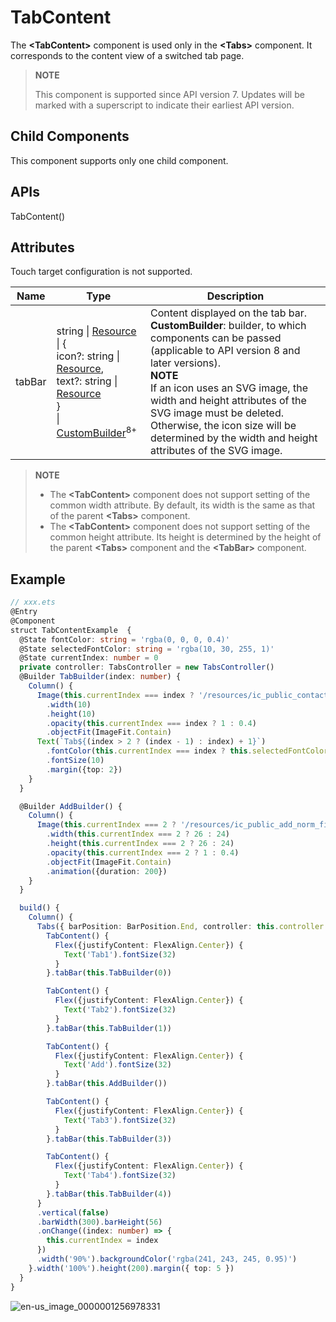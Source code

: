 # TabContent

The **\<TabContent>** component is used only in the **\<Tabs>** component. It corresponds to the content view of a switched tab page.

>  **NOTE**
>
>  This component is supported since API version 7. Updates will be marked with a superscript to indicate their earliest API version.


## Child Components

This component supports only one child component.


## APIs

TabContent()


## Attributes

Touch target configuration is not supported.

| Name| Type| Description|
| -------- | -------- | -------- |
| tabBar | string \| [Resource](ts-types.md#resource) \| {<br>icon?: string \| [Resource](ts-types.md#resource),<br>text?: string \| [Resource](ts-types.md#resource)<br>}<br>\| [CustomBuilder](ts-types.md#custombuilder8)<sup>8+</sup> | Content displayed on the tab bar.<br>**CustomBuilder**: builder, to which components can be passed (applicable to API version 8 and later versions).<br>**NOTE**<br>If an icon uses an SVG image, the width and height attributes of the SVG image must be deleted. Otherwise, the icon size will be determined by the width and height attributes of the SVG image. |

>  **NOTE**
> - The **\<TabContent>** component does not support setting of the common width attribute. By default, its width is the same as that of the parent **\<Tabs>** component.
> - The **\<TabContent>** component does not support setting of the common height attribute. Its height is determined by the height of the parent **\<Tabs>** component and the **\<TabBar>** component.


## Example

```ts
// xxx.ets
@Entry
@Component
struct TabContentExample  {
  @State fontColor: string = 'rgba(0, 0, 0, 0.4)'
  @State selectedFontColor: string = 'rgba(10, 30, 255, 1)'
  @State currentIndex: number = 0
  private controller: TabsController = new TabsController()
  @Builder TabBuilder(index: number) {
    Column() {
      Image(this.currentIndex === index ? '/resources/ic_public_contacts_filled_selected.png' : '/resources/ic_public_contacts_filled.png')
        .width(10)
        .height(10)
        .opacity(this.currentIndex === index ? 1 : 0.4)
        .objectFit(ImageFit.Contain)
      Text(`Tab${(index > 2 ? (index - 1) : index) + 1}`)
        .fontColor(this.currentIndex === index ? this.selectedFontColor : this.fontColor)
        .fontSize(10)
        .margin({top: 2})
    }
  }

  @Builder AddBuilder() {
    Column() {
      Image(this.currentIndex === 2 ? '/resources/ic_public_add_norm_filled_selected.png' : '/resources/ic_public_add_norm_filled.png')
        .width(this.currentIndex === 2 ? 26 : 24)
        .height(this.currentIndex === 2 ? 26 : 24)
        .opacity(this.currentIndex === 2 ? 1 : 0.4)
        .objectFit(ImageFit.Contain)
        .animation({duration: 200})
    }
  }

  build() {
    Column() {
      Tabs({ barPosition: BarPosition.End, controller: this.controller }) {
        TabContent() {
          Flex({justifyContent: FlexAlign.Center}) {
            Text('Tab1').fontSize(32)
          }
        }.tabBar(this.TabBuilder(0))

        TabContent() {
          Flex({justifyContent: FlexAlign.Center}) {
            Text('Tab2').fontSize(32)
          }
        }.tabBar(this.TabBuilder(1))

        TabContent() {
          Flex({justifyContent: FlexAlign.Center}) {
            Text('Add').fontSize(32)
          }
        }.tabBar(this.AddBuilder())

        TabContent() {
          Flex({justifyContent: FlexAlign.Center}) {
            Text('Tab3').fontSize(32)
          }
        }.tabBar(this.TabBuilder(3))

        TabContent() {
          Flex({justifyContent: FlexAlign.Center}) {
            Text('Tab4').fontSize(32)
          }
        }.tabBar(this.TabBuilder(4))
      }
      .vertical(false)
      .barWidth(300).barHeight(56)
      .onChange((index: number) => {
        this.currentIndex = index
      })
      .width('90%').backgroundColor('rgba(241, 243, 245, 0.95)')
    }.width('100%').height(200).margin({ top: 5 })
  }
}
```

![en-us_image_0000001256978331](figures/en-us_image_0000001256978331.gif)
